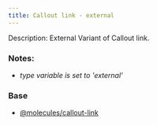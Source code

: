 ```yaml
---
title: Callout link - external
---
```

Description: External Variant of Callout link.

### Notes:
- _type variable is set to 'external'_

### Base
- [@molecules/callout-link](/?p=molecules-callout-link)
